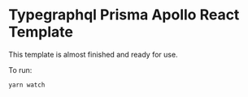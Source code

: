 # Typegraphql Prisma Apollo React Template

This template is almost finished and ready for use.

To run:

```bash
yarn watch
```
